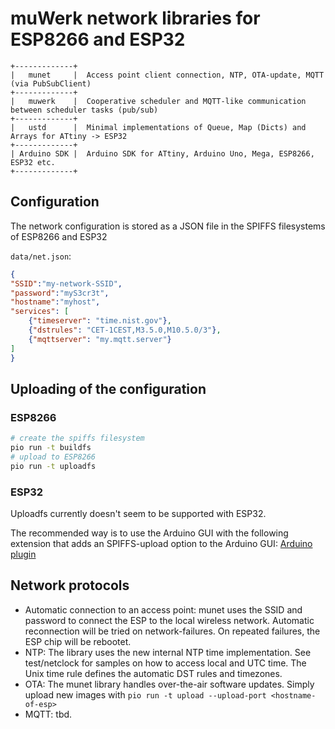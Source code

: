 # muWerk network libraries for ESP8266 and ESP32

```
+-------------+
|   munet     |  Access point client connection, NTP, OTA-update, MQTT (via PubSubClient)
+-------------+
|   muwerk    |  Cooperative scheduler and MQTT-like communication between scheduler tasks (pub/sub) 
+-------------+
|   ustd      |  Minimal implementations of Queue, Map (Dicts) and Arrays for ATtiny -> ESP32
+-------------+
| Arduino SDK |  Arduino SDK for ATtiny, Arduino Uno, Mega, ESP8266, ESP32 etc.
+-------------+
```

## Configuration
The network configuration is stored as a JSON file in the SPIFFS filesystems of ESP8266 and ESP32

`data/net.json`:

```json
{
"SSID":"my-network-SSID",
"password":"myS3cr3t",
"hostname":"myhost",
"services": [
    {"timeserver": "time.nist.gov"},
    {"dstrules": "CET-1CEST,M3.5.0,M10.5.0/3"},
    {"mqttserver": "my.mqtt.server"}
]
}
```

## Uploading of the configuration

### ESP8266

```bash
# create the spiffs filesystem
pio run -t buildfs
# upload to ESP8266
pio run -t uploadfs
```

### ESP32

Uploadfs currently doesn't seem to be supported with ESP32.

The recommended way is to use the Arduino GUI with the following extension that adds an SPIFFS-upload option 
to the Arduino GUI: [Arduino plugin](https://github.com/me-no-dev/arduino-esp32fs-plugin)

## Network protocols

* Automatic connection to an access point: munet uses the SSID and password to connect the ESP to the local wireless network.
  Automatic reconnection will be tried on network-failures. On repeated failures, the ESP chip will be rebootet.
* NTP: The library uses the new internal NTP time implementation. See test/netclock for samples on how to access local and UTC
  time. The Unix time rule defines the automatic DST rules and timezones.
* OTA: The munet library handles over-the-air software updates. Simply upload new images with `pio run -t upload --upload-port <hostname-of-esp>`
* MQTT: tbd.
